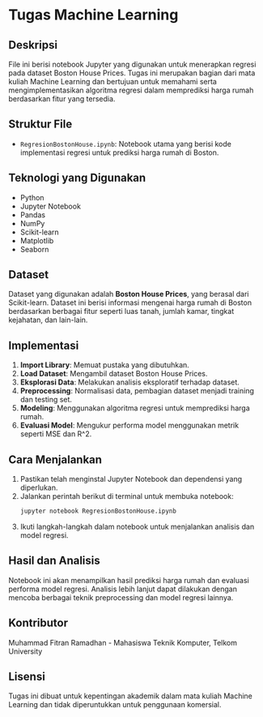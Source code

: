 # Tugas Machine Learning

## Deskripsi
File ini berisi notebook Jupyter yang digunakan untuk menerapkan regresi pada dataset Boston House Prices. Tugas ini merupakan bagian dari mata kuliah Machine Learning dan bertujuan untuk memahami serta mengimplementasikan algoritma regresi dalam memprediksi harga rumah berdasarkan fitur yang tersedia.

## Struktur File
- `RegresionBostonHouse.ipynb`: Notebook utama yang berisi kode implementasi regresi untuk prediksi harga rumah di Boston.

## Teknologi yang Digunakan
- Python
- Jupyter Notebook
- Pandas
- NumPy
- Scikit-learn
- Matplotlib
- Seaborn

## Dataset
Dataset yang digunakan adalah **Boston House Prices**, yang berasal dari Scikit-learn. Dataset ini berisi informasi mengenai harga rumah di Boston berdasarkan berbagai fitur seperti luas tanah, jumlah kamar, tingkat kejahatan, dan lain-lain.

## Implementasi
1. **Import Library**: Memuat pustaka yang dibutuhkan.
2. **Load Dataset**: Mengambil dataset Boston House Prices.
3. **Eksplorasi Data**: Melakukan analisis eksploratif terhadap dataset.
4. **Preprocessing**: Normalisasi data, pembagian dataset menjadi training dan testing set.
5. **Modeling**: Menggunakan algoritma regresi untuk memprediksi harga rumah.
6. **Evaluasi Model**: Mengukur performa model menggunakan metrik seperti MSE dan R^2.

## Cara Menjalankan
1. Pastikan telah menginstal Jupyter Notebook dan dependensi yang diperlukan.
2. Jalankan perintah berikut di terminal untuk membuka notebook:
   ```sh
   jupyter notebook RegresionBostonHouse.ipynb
   ```
3. Ikuti langkah-langkah dalam notebook untuk menjalankan analisis dan model regresi.

## Hasil dan Analisis
Notebook ini akan menampilkan hasil prediksi harga rumah dan evaluasi performa model regresi. Analisis lebih lanjut dapat dilakukan dengan mencoba berbagai teknik preprocessing dan model regresi lainnya.

## Kontributor
Muhammad Fitran Ramadhan - Mahasiswa Teknik Komputer, Telkom University

## Lisensi
Tugas ini dibuat untuk kepentingan akademik dalam mata kuliah Machine Learning dan tidak diperuntukkan untuk penggunaan komersial.


